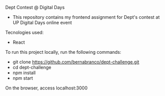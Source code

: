 Dept Contest @ Digital Days
- This repository contains my frontend assignment for Dept's contest at UP Digital Days online event

Tecnologies used:
- React

To run this project locally, run the following commands:
- git clone https://github.com/bernabranco/dept-challenge.git
- cd dept-challenge
- npm install
- npm start

On the browser, access localhost:3000


